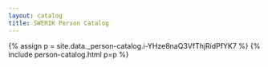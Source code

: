 ```yaml
---
layout: catalog
title: SWERIK Person Catalog
---
```

{% assign p = site.data._person-catalog.i-YHze8naQ3VfThjRidPfYK7 %}
{% include person-catalog.html p=p %}

